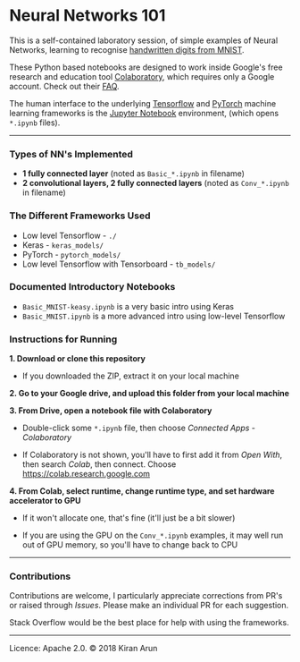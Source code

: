 # Neural Networks 101

This is a self-contained laboratory session, of simple examples of Neural Networks, learning to recognise [handwritten digits from MNIST](http://yann.lecun.com/exdb/mnist/).

These Python based notebooks are designed to work inside Google's free research and education tool [Colaboratory](https://colab.research.google.com),  which requires only a Google account. Check out their [FAQ](https://research.google.com/colaboratory/faq.html).

The human interface to the underlying [Tensorflow](https://www.tensorflow.org/) and [PyTorch](https://pytorch.org/) machine learning frameworks is the [Jupyter Notebook](http://jupyter.org/) environment, (which opens `*.ipynb` files).

---

### Types of NN's Implemented
- **1 fully connected layer** (noted as `Basic_*.ipynb` in filename)
- **2 convolutional layers, 2 fully connected layers** (noted as `Conv_*.ipynb` in filename)


### The Different Frameworks Used
- Low level Tensorflow - `./`
- Keras - `keras_models/`
- PyTorch - `pytorch_models/`
- Low level Tensorflow with Tensorboard - `tb_models/`


### Documented Introductory Notebooks
- `Basic_MNIST-keasy.ipynb` is a very basic intro using Keras
- `Basic_MNIST.ipynb` is a more advanced intro using low-level Tensorflow


### Instructions for Running
**1. Download or clone this repository**

  - If you downloaded the ZIP, extract it on your local machine

**2. Go to your Google drive, and upload this folder from your local machine**

**3. From Drive, open a notebook file with Colaboratory**

  - Double-click some `*.ipynb` file, then choose _Connected Apps - Colaboratory_

  - If Colaboratory is not shown, you'll have to first add it from _Open With_, then search _Colab_, then connect. Choose https://colab.research.google.com

**4. From Colab, select runtime, change runtime type, and set hardware accelerator to GPU**

  - If it won't allocate one, that's fine (it'll just be a bit slower)

  - If you are using the GPU on the `Conv_*.ipynb` examples, it may well run out of GPU memory, so you'll have to change back to CPU

---

### Contributions

Contributions are welcome, I particularly appreciate corrections from PR's or raised through _Issues_. Please make an individual PR for each suggestion.

Stack Overflow would be the best place for help with using the frameworks.

---

Licence: Apache 2.0.  © 2018 Kiran Arun
